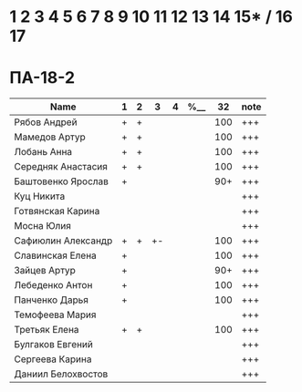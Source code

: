 # 1 2 3 4 5 6 7 8 9 10 11 12 13 14 15* / 16 17

# ПА-18-2
|Name|1|2|3|4|________%__________|32|note|
| --- | --- | --- | --- | --- | --- | --- | --- |
|Рябов Андрей			|+|+|||			|100|+++|
|Мамедов Артур			|+|+|||			|100|+++|
|Лобань Анна			|+|+|||			|100|+++|
|Середняк Анастасия		|+|+|||			|100|+++| ABS
|Баштовенко Ярослав		|+||||			|90+|+++|
|Куц Никита				|||||			||+++|
|Готвянская Карина		|||||			||+++|		????????????
|Мосна Юлия				|||||			||+++|		????????????
|Сафиюлин Александр		|+|+|+-||			|100|+++|
|Славинская Елена		|+||||			|100|+++| Lena ^_^
|Зайцев Артур			|+||||			|90+|+++| believefenix
|Лебеденко Антон		|+||||			|100|+++|
|Панченко Дарья			|+||||			|100|+++|
|Темофеева Мария		|||||			||+++|
|Третьяк Елена			|+|+|||			|100|+++| Grace_Biz
|Булгаков Евгений		|||||			||+++| Bumblebee
|Сергеева Карина		|||||			||+++|
|Даниил Белохвостов		|||||			||+++|		????????????





